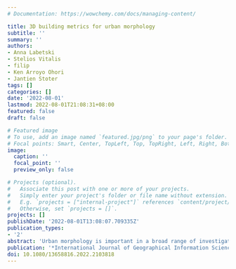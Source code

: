 ```yaml
---
# Documentation: https://wowchemy.com/docs/managing-content/

title: 3D building metrics for urban morphology
subtitle: ''
summary: ''
authors:
- Anna Labetski
- Stelios Vitalis
- filip
- Ken Arroyo Ohori
- Jantien Stoter
tags: []
categories: []
date: '2022-08-01'
lastmod: 2022-08-01T21:08:31+08:00
featured: false
draft: false

# Featured image
# To use, add an image named `featured.jpg/png` to your page's folder.
# Focal points: Smart, Center, TopLeft, Top, TopRight, Left, Right, BottomLeft, Bottom, BottomRight.
image:
  caption: ''
  focal_point: ''
  preview_only: false

# Projects (optional).
#   Associate this post with one or more of your projects.
#   Simply enter your project's folder or file name without extension.
#   E.g. `projects = ["internal-project"]` references `content/project/deep-learning/index.md`.
#   Otherwise, set `projects = []`.
projects: []
publishDate: '2022-08-01T13:08:07.709335Z'
publication_types:
- '2'
abstract: 'Urban morphology is important in a broad range of investigations across the fields of city planning, transportation, climate, energy, and urban data science. Characterising buildings with a set of numerical metrics is fundamental to studying the urban form. Despite the rapid developments in 3D geoinformation science, and the growing 3D data availability, most studies simplify buildings to their 2D footprint, and when taking their height into account, they at most assume one height value per building, i.e. simple 3D. We take the first step in elevating building metrics into full/true 3D, uncovering the use of higher levels of detail, and taking into account the detailed shape of a building. We set the foundation of the new research line on 3D urban morphology by providing a comprehensive set of 3D metrics, implementing them in openly released software, generating an open dataset containing 2D and 3D metrics for 823,000 buildings in the Netherlands, and demonstrating a use case where clusters and architectural patterns are analysed through time. Our experiments suggest the added value of 3D metrics to complement existing counterparts, reducing ambiguity, and providing advanced insights. Furthermore, we provide a comparative analysis using different levels of detail of 3D building models.'
publication: '*International Journal of Geographical Information Science*'
doi: 10.1080/13658816.2022.2103818
---
```

